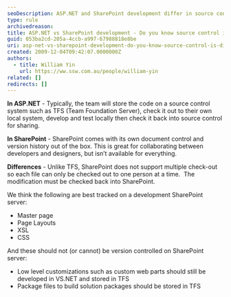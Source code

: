 ```yaml
---
seoDescription: ASP.NET and SharePoint development differ in source control systems, with ASP.NET typically using TFS for code management and SharePoint utilizing its own document control and version history.
type: rule
archivedreason:
title: ASP.NET vs SharePoint development - Do you know source control is different?
guid: 053ba2cd-205a-4ccb-a997-67988818e8be
uri: asp-net-vs-sharepoint-development-do-you-know-source-control-is-different
created: 2009-12-04T09:42:07.0000000Z
authors:
  - title: William Yin
    url: https://ww.ssw.com.au/people/william-yin
related: []
redirects: []
---
```


**In ASP.NET** - Typically, the team will store the code on a source control system such as TFS (Team Foundation Server), check it out to their own local system, develop and test locally then check it back into source control for sharing.

**In SharePoint** - SharePoint comes with its own document control and version history out of the box. This is great for collaborating between developers and designers, but isn’t available for everything.

**Differences** - Unlike TFS, SharePoint does not support multiple check-out so each file can only be checked out to one person at a time.  The modification must be checked back into SharePoint.

<!--endintro-->

We think the following are best tracked on a development SharePoint server:

* Master page
* Page Layouts
* XSL
* CSS

And these should not (or cannot) be version controlled on SharePoint server:

* Low level customizations such as custom web parts should still be developed in VS.NET and stored in TFS
* Package files to build solution packages should be stored in TFS
